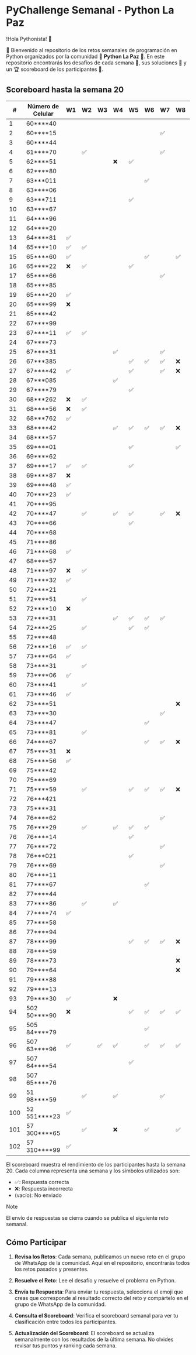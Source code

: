 # PyChallenge Semanal - Python La Paz

!Hola Pythonista! 🐍 

🎉 Bienvenido al repositorio de los retos semanales de programación en Python organizados por la comunidad 🐍 **Python La Paz** 🚀. En este repositorio encontrarás los desafíos de cada semana 📅, sus soluciones 📝 y un 🏆 scoreboard de los participantes 🎯.

## Scoreboard hasta la semana 20

| #  | Número de Celular | W1 | W2 | W3 | W4 | W5 | W6 | W7 | W8 | W9 | W10| W11| W12| W13| W14| W15| W16| W17| W18| W19| W20| Score|
|----|-------------------|----|----|----|----|----|----|----|----|----|----|----|----|----|----|----|----|----|----|----|----|------|
| 1  | 60****40          |    |    |    |    |    |    |    |    |    |    |    |    |    |    |    |    | ✅ |    |    |    | 1    |
| 2  | 60****15          |    |    |    |    |    |    | ✅ |    |    |    |    |    |    |    |    |    |    |    |    | ✅ | 2    |
| 3  | 60****44          |    |    |    |    |    |    |    |    | ✅ |    |    |    |    |    |    |    |    |    |    |    | 1    |
| 4  | 61****70          |    | ✅ |    |    |    |    | ✅ |    |    |    |    |    |    |    |    |    |    |    |    |    | 2    |
| 5  | 62****51          |    |    |    | ❌ | ✅ |    |    |    | ✅ | ✅ | ✅ | ✅ | ✅ | ✅ | ❌ | ❌ | ✅ | ✅ | ✅ | ✅ | 11   |
| 6  | 62****80          |    |    |    |    |    |    |    |    |    |    |    |    | ✅ |    |    |    | ✅ |    |    |    | 2    |
| 7  | 63***011          |    |    |    |    |    | ✅ |    |    |    |    |    |    |    |    |    |    |    |    |    |    | 1    |
| 8  | 63****06          |    |    |    |    |    |    |    |    |    |    |    |    |    | ✅ |    |    |    |    |    |    | 1    |
| 9  | 63***711          |    |    |    |    | ✅ |    |    |    |    |    |    |    |    |    |    |    |    |    | ✅ |    | 2    |
| 10 | 63****67         |    |    |    |    |    |    |    |    |    |    |    |    |    |    |    |    |    |    | ✅ | ✅ | 2    |
| 11 | 64****96          |    |    |    |    |    |    |    |    |    |    |    |    |    |    |    |    |    |    | ✅ |    | 1    |
| 12 | 64****20          |    |    |    |    |    |    |    |    | ✅ |    |    |    |    |    |    |    |    |    |    |    | 1    |
| 13 | 64****81          | ✅ |    |    |    |    |    |    |    |    |    |    |    |    |    |    |    |    |    |    |    | 1    |
| 14 | 65****10          | ✅ | ✅ |    |    |    |    |    |    |    |    |    |    |    |    |    |    | ✅ | ✅ | ✅ | ✅ | 6    |
| 15 | 65****60          | ✅ |    |    |    |    | ✅ |    | ✅ |    |    |    |    | ✅ |    |    |    | ✅ |    | ✅ |    | 6    |
| 16 | 65****22          | ❌ | ✅ |    |    | ✅ |    |    |    |    |    |    |    | ✅ | ✅ |    |    | ✅ |    |    |    | 5    |
| 17 | 65****66          |    |    |    |    |    |    | ✅ |    |    |    |    |    |    |    |    |    |    |    |    |    | 1    |
| 18 | 65****85          |    |    |    |    |    |    |    |    |    |    |    |    |    |    |    |    |    |    |    | ✅ | 1    |
| 19 | 65****20          | ✅ |    |    |    |    |    |    |    |    |    |    |    |    |    |    |    |    |    |    |    | 1    |
| 20 | 65****99          | ❌ |    |    |    |    |    |    |    |    |    |    |    |    |    |    |    |    |    |    |    | 0    |
| 21 | 65****42          |    |    |    |    |    |    |    |    | ✅ |    |    |    |    |    | ✅ |    |    |    |    |    | 2    |
| 22 | 67****99          |    |    |    |    |    |    |    |    |    |    |    |    |    |    |    |    |    |    |    | ✅ | 1    |
| 23 | 67****11          | ✅ | ✅ |    |    |    |    |    |    | ✅ |    | ✅ |    | ✅ |    |    | ❌ |    |    | ✅ |    | 6    |
| 24 | 67****73          |    |    |    |    |    |    |    |    |    |    |    |    |    |    |    |    |    |    | ✅ | ✅ | 2    |
| 25 | 67****31          |    |    |    | ✅ |    |    | ✅ |    |    |    |    |    |    |    |    |    |    |    |    |    | 2    |
| 26 | 67***385          |    |    |    |    | ✅ | ✅ | ✅ | ❌ | ✅ |    | ✅ |    |    |    |    |    |    |    |    | ✅ | 6    |
| 27 | 67****42          | ✅ |    |    |    | ✅ |    | ✅ | ❌ | ❌ |    | ✅ |    |    |    |    | ❌ | ✅ | ✅ | ✅ | ✅ | 8    |
| 28 | 67***085          |    |    |    | ✅ |    |    |    |    |    |    |    |    |    |    |    |    |    |    |    |    | 1    |
| 29 | 67****79          |    |    |    |    | ✅ |    |    |    |    |    |    |    |    |    |    |    |    |    |    |    | 1    |
| 30 | 68***262          | ❌ | ✅ |    |    |    |    |    |    |    |    |    |    |    |    |    |    |    |    |    |    | 1    |
| 31 | 68****56          | ❌ | ✅ |    |    |    |    |    |    |    |    |    |    |    |    |    |    |    |    |    |    | 1    |
| 32 | 68***762          | ✅ |    |    |    |    |    |    |    |    |    |    |    |    |    |    |    |    |    |    |    | 1    |
| 33 | 68****42          |    |    |    | ✅ | ✅ | ✅ | ✅ | ❌ |    |    |    |    |    |    |    |    |    |    |    |    | 4    |
| 34 | 68****57          |    |    |    |    |    |    |    |    |    |    |    |    |    |    |    |    |    |    |    | ✅ | 1    |
| 35 | 69****01          |    |    |    |    | ✅ |    |    | ✅ |    |    |    |    |    |    |    |    |    |    |    |    | 2    |
| 36 | 69****62          |    |    |    |    |    |    |    |    |    |    |    |    |    |    |    | ✅ |    |    |    |    | 1    |
| 37 | 69****17          | ✅ | ✅ |    |    | ✅ |    |    |    |    |    |    |    |    |    |    |    |    |    |    |    | 3    |
| 38 | 69****87          | ❌ |    |    |    |    |    |    |    |    |    |    |    |    |    |    |    |    |    |    |    | 0    |
| 39 | 69****48          | ✅ |    |    |    |    |    |    |    |    |    |    |    |    |    |    |    |    |    |    |    | 1    |
| 40 | 70****23          | ✅ |    |    |    |    |    |    |    |    |    |    |    |    |    |    |    |    |    |    |    | 1    |
| 41 | 70****95          |    |    |    |    |    |    |    |    |    |    |    |    |    |    |    |    | ✅ |    |    |    | 1    |
| 42 | 70****47          |    | ✅ |    | ✅ | ✅ |    | ✅ | ❌ |    |    |    |    |    |    |    |    |    |    |    |    | 4    |
| 43 | 70****66          |    |    |    |    | ✅ |    |    |    |    |    |    |    |    |    |    |    |    |    |    |    | 1    |
| 44 | 70****68          |    |    |    |    |    |    |    |    |    |    |    |    |    |    |    |    |    |    | ✅ | ✅ | 2    |
| 45 | 71****86          |    |    |    |    |    |    |    |    |    |    |    |    |    |    |    |    |    |    | ✅ |    | 1    |
| 46 | 71****68          | ✅ |    |    |    |    |    |    |    |    |    |    |    |    |    |    | ❌ | ✅ |    |    |    | 2    |
| 47 | 68****57          |    |    |    |    |    |    |    |    |    |    |    |    |    |    |    |    |    |    |    | ✅ | 1    |
| 48 | 71****97          | ❌ | ✅ |    |    |    |    |    |    |    |    |    | ✅ |    |    |    |    |    |    |    |    | 2    |
| 49 | 71****32          | ✅ |    |    |    |    |    |    |    |    |    |    |    |    |    |    |    |    |    |    |    | 1    |
| 50 | 72****21          |    |    |    |    |    |    |    |    |    |    |    |    |    |    |    |    |    |    |    | ✅ | 1    |
| 51 | 72****51          |    | ✅ |    |    |    |    |    |    |    |    |    |    |    |    |    |    |    |    |    |    | 1    |
| 52 | 72****10          | ❌ |    |    |    |    |    |    |    |    |    |    |    |    |    |    |    |    |    |    |    | 0    |
| 53 | 72****31          |    |    |    | ✅ | ✅ | ✅ | ✅ |    |    |    |    |    |    |    |    |    |    |    |    |    | 4    |
| 54 | 72****25          |    | ✅ |    |    | ✅ | ✅ |    |    | ✅ |    |    |    | ✅ |    | ❌ |    |    |    | ✅ | ✅ | 7    |
| 55 | 72****48          |    |    |    |    |    |    |    |    |    | ✅ | ✅ |    |    |    |    | ✅ |    |    |    |    | 3    |
| 56 | 72****16          | ✅ | ✅ |    |    |    |    |    |    |    |    |    |    |    |    |    |    |    |    |    |    | 2    |
| 57 | 73****64          | ✅ |    |    |    |    |    |    |    |    |    |    |    |    |    |    |    |    |    |    |    | 1    |
| 58 | 73****31          |    | ✅ |    |    |    |    |    |    |    |    |    |    |    |    |    |    |    |    |    |    | 1    |
| 59 | 73****06          | ✅ |    |    |    |    |    |    |    |    |    |    |    |    |    |    |    |    |    |    |    | 1    |
| 60 | 73****41          |    | ✅ |    |    |    |    |    |    |    |    |    |    |    |    |    |    |    |    |    |    | 1    |
| 61 | 73****46          | ✅ |    |    |    |    |    |    |    |    |    |    |    |    |    |    |    |    |    |    |    | 1    |
| 62 | 73****51          |    |    |    |    |    |    |    | ❌ |    |    |    |    |    |    |    |    |    |    |    |    | 0    |
| 63 | 73****30          |    |    |    |    |    |    | ✅ |    |    |    |    |    |    |    |    |    |    |    |    |    | 1    |
| 64 | 73****47          |    |    |    |    |    | ✅ |    |    | ✅ |    |    |    | ✅ |    |    |    |    |    | ✅ | ✅ | 5    |
| 65 | 73****81          |    | ✅ |    |    |    |    |    |    |    |    |    |    |    |    |    |    |    |    |    |    | 1    |
| 66 | 74****67          |    |    |    |    |    | ✅ | ✅ | ❌ | ✅ |    | ✅ | ✅ | ✅ | ✅ | ❌ | ❌ | ✅ | ✅ | ✅ | ✅ | 11   |
| 67 | 75****31          | ❌ |    |    |    |    |    |    |    |    |    |    |    |    |    |    |    |    |    |    |    | 0    |
| 68 | 75****56          | ✅ |    |    |    |    |    |    |    |    |    |    |    |    |    |    |    |    |    |    |    | 1    |
| 69 | 75****42          |    |    |    |    |    |    |    |    |    |    |    |    |    |    |    |    |    |    |    | ✅ | 1    |
| 70 | 75****69          |    |    |    |    |    |    |    |    | ✅ |    |    |    |    |    |    |    | ✅ |    |    | ✅ | 3    |
| 71 | 75****59          |    | ✅ |    |    | ✅ | ✅ | ✅ | ❌ | ✅ | ✅ | ✅ |    | ✅ | ✅ |    |    | ✅ | ✅ | ✅ | ✅ | 13   |
| 72 | 76***421          |    |    |    |    |    |    |    |    |    |    |    |    |    |    |    |    | ✅ |    | ✅ | ✅ | 3    |
| 73 | 75****31          |    |    |    |    |    |    |    |    |    |    |    |    |    |    |    |    | ✅ |    |    |    | 1    |
| 74 | 76****62          |    |    |    |    |    |    | ✅ |    |    |    |    |    |    | ✅ |    |    |    |    |    |    | 2    |
| 75 | 76****29          |    | ✅ |    | ✅ | ✅ | ✅ |    |    | ✅ |    | ✅ | ✅ | ✅ | ✅ | ❌ | ❌ | ✅ | ✅ | ✅ | ✅ | 13   |
| 76 | 76****14          |    |    |    |    | ✅ |    |    |    |    |    |    |    |    |    |    |    |    |    |    |    | 1    |
| 77 | 76****72          |    |    |    |    |    |    | ✅ |    |    |    |    |    |    |    |    |    |    |    |    |    | 1    |
| 78 | 76***021          |    |    |    |    | ✅ |    |    |    |    |    |    |    |    | ✅ |    |    |    |    |    | ✅ | 3    |
| 79 | 76****69          |    |    |    |    |    |    | ✅ |    |    |    |    |    |    |    |    |    |    |    |    |    | 1    |
| 80 | 76****11          |    |    |    |    |    |    |    |    |    |    |    |    |    |    |    |    |    |    |    | ✅ | 1    |
| 81 | 77****67          |    |    |    |    |    | ✅ |    |    |    |    |    |    | ✅ |    |    |    |    |    |    |    | 2    |
| 82 | 77****44          |    |    |    |    |    |    |    |    |    |    |    |    |    |    |    | ✅ |    |    |    |    | 1    |
| 83 | 77****86          |    | ✅ |    | ✅ |    |    |    |    |    |    |    |    | ✅ |    |    |    |    |    |    |    | 3    |
| 84 | 77****74          | ✅ |    |    |    |    |    |    |    |    |    |    |    |    |    |    |    |    |    |    |    | 1    |
| 85 | 77****58          |    |    |    |    |    |    |    |    |    |    |    |    |    |    |    |    |    |    |    | ✅ | 1    |
| 86 | 77****94          |    |    |    |    |    |    |    |    |    |    |    |    |    |    |    |    |    |    |    | ✅ | 1    |
| 87 | 78****99          |    |    |    |    | ✅ | ✅ | ✅ | ❌ |    |    |    |    |    |    |    |    |    |    |    |    | 3    |
| 88 | 78****59          |    |    |    |    |    |    |    |    |    |    |    |    |    |    |    |    |    |    | ✅ |    | 1    |
| 89 | 78****73          |    |    |    |    |    |    |    | ❌ |    |    |    |    | ✅ |    |    |    |    |    |    |    | 1    |
| 90 | 79****64          |    |    |    |    |    |    |    | ❌ |    |    |    |    |    |    |    |    |    |    |    |    | 0    |
| 91 | 79****88          |    |    |    |    |    |    |    |    |    |    |    |    |    |    |    |    |    |    |    | ✅ | 1    |
| 92 | 79****13          |    |    |    |    |    |    |    |    | ❌ |    |    |    |    |    |    |    |    |    |    |    | 0    |
| 93 | 79****30          | ✅ |    |    | ❌ |    |    |    |    |    |    |    |    |    |    |    |    |    |    |    |    | 1    |
| 94 | 502 50****90      | ❌ |    |    |    | ✅ | ✅ | ✅ | ✅ | ✅ | ✅ | ✅ |    | ✅ | ✅ | ✅ | ✅ | ✅ | ✅ | ✅ | ✅ | 15   |
| 95 | 505 84****79      |    |    |    |    |    | ✅ |    |    |    |    |    |    |    |    |    |    |    |    |    |    | 1    |
| 96 | 507 63****96      | ✅ |    | ✅ | ✅ |    | ✅ | ✅ | ✅ | ❌ |    |    | ✅ | ✅ | ✅ |    | ❌ | ✅ | ✅ | ✅ | ✅ | 13   |
| 97 | 507 64****54      |    |    |    |    | ✅ |    |    |    |    |    |    |    |    |    |    |    | ✅ | ✅ | ✅ | ✅ | 5    |
| 98 | 507 65****76      |    |    |    |    |    |    |    |    |    |    |    |    |    |    |    |    |    |    |    | ✅ | 1    |
| 99 | 51 98****59       |    | ✅ |    | ✅ |    |    | ✅ |    |    |    |    |    |    |    |    |    |    |    |    |    | 3    |
| 100 | 52 551****23      | ✅ |    |    |    |    |    |    |    |    |    |    |    |    |    |    |    |    |    |    |    | 1    |
| 101 | 57 300****65      |    | ✅ |    | ❌ |    | ✅ |    | ✅ | ✅ |    |    |    |    |    |    |    |    |    |    |    | 4    |
| 102 | 57 310****99      | ✅ |    |    |    |    |    |    |    |    |    |    | ✅ | ✅ | ✅ |    |    |    |    |    | ✅ | 5    |

El scoreboard muestra el rendimiento de los participantes hasta la semana 20. Cada columna representa una semana y los símbolos utilizados son:

- ✅: Respuesta correcta
- ❌: Respuesta incorrecta
- (vacío): No enviado


> [!NOTE]
> El envío de respuestas se cierra cuando se publica el siguiente reto semanal.


## Cómo Participar

1. **Revisa los Retos**: Cada semana, publicamos un nuevo reto en el grupo de WhatsApp de la comunidad. Aquí en el repositorio, encontrarás todos los retos pasados y presentes.

2. **Resuelve el Reto**: Lee el desafío y resuelve el problema en Python.

3. **Envía tu Respuesta**: Para enviar tu respuesta, selecciona el emoji que creas que corresponde al resultado correcto del reto y compártelo en el grupo de WhatsApp de la comunidad.

4. **Consulta el Scoreboard**: Verifica el scoreboard semanal para ver tu clasificación entre todos los participantes.

5. **Actualización del Scoreboard**: El scoreboard se actualiza semanalmente con los resultados de la última semana. No olvides revisar tus puntos y ranking cada semana.
